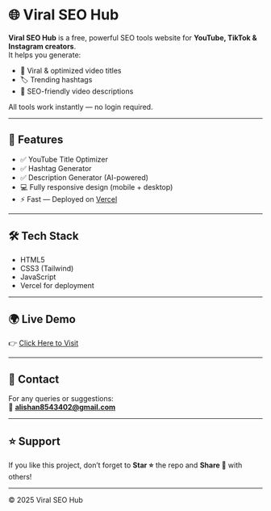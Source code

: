 # 🌐 Viral SEO Hub

**Viral SEO Hub** is a free, powerful SEO tools website for **YouTube, TikTok & Instagram creators**.  
It helps you generate:
- 📌 Viral & optimized video titles  
- 🏷️ Trending hashtags  
- 📝 SEO-friendly video descriptions

All tools work instantly — no login required.

---

## 🚀 Features

- ✅ YouTube Title Optimizer  
- ✅ Hashtag Generator  
- ✅ Description Generator (AI-powered)  
- 💻 Fully responsive design (mobile + desktop)  
- ⚡ Fast — Deployed on [Vercel](https://vercel.com)

---

## 🛠️ Tech Stack

- HTML5  
- CSS3 (Tailwind)  
- JavaScript  
- Vercel for deployment

---

## 🌍 Live Demo

👉 [Click Here to Visit](https://viral-seo-hub.vercel.app)

---

## 📧 Contact

For any queries or suggestions:  
📩 **alishan8543402@gmail.com**

---

## ⭐ Support

If you like this project, don’t forget to **Star ⭐** the repo and **Share 🔄** with others!

---

© 2025 Viral SEO Hub

